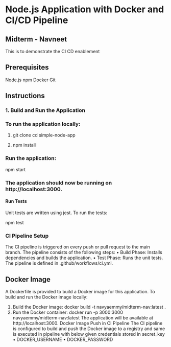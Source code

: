 # Node.js Application with Docker and CI/CD Pipeline

## Midterm - Navneet

This is to demonstrate the CI CD enablement

## Prerequisites
Node.js
npm
Docker
Git

## Instructions

### 1. Build and Run the Application

### To run the application locally:

1) 
   git clone 
   cd simple-node-app
	
2) npm install

### Run the application:
npm start

### The application should now be running on http://localhost:3000.
#### Run Tests

Unit tests are written using jest. To run the tests:

npm test

### CI Pipeline Setup
The CI pipeline is triggered on every push or pull request to the main branch. The pipeline consists of the following steps:
•	Build Phase: Installs dependencies and builds the application.
•	Test Phase: Runs the unit tests.
The pipeline is defined in .github/workflows/ci.yml.
## Docker Image 
A Dockerfile is provided to build a Docker image for this application.
To build and run the Docker image locally:
1.	Build the Docker image:
 docker build -t navyaemmy/midterm-nav:latest .
2.	Run the Docker container:
docker run -p 3000:3000 navyaemmy/midterm-nav:latest
The application will be available at http://localhost:3000.
Docker Image Push in CI Pipeline
The CI pipeline is configured to build and push the Docker image to a registry and same is executed in pipeline with below given credentials stored in secret_key
•	DOCKER_USERNAME
•	DOCKER_PASSWORD
